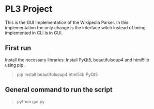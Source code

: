 # PL3 Project

This is the GUI Implementation of the Wikipedia Parser. In this implementation the only change is the interface witch instead of being implemented in CLI is in GUI.

## First run
Install the necessary libraries: Install PyQt5, beautifulsoup4 and html5lib using pip.

> pip install beautifulsoup4 html5lib PyQt5

## General command to run the script

> python gui.py
